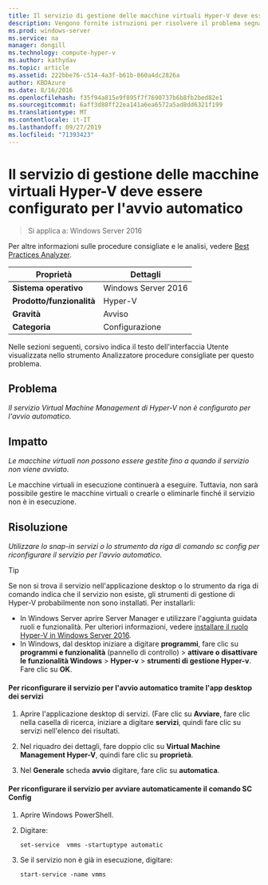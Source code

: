 ```yaml
---
title: Il servizio di gestione delle macchine virtuali Hyper-V deve essere configurato per l'avvio automatico
description: Vengono fornite istruzioni per risolvere il problema segnalato da questa regola di Best Practices Analyzer.
ms.prod: windows-server
ms.service: na
manager: dongill
ms.technology: compute-hyper-v
ms.author: kathydav
ms.topic: article
ms.assetid: 222bbe76-c514-4a3f-b61b-860a4dc2826a
author: KBDAzure
ms.date: 8/16/2016
ms.openlocfilehash: f35f94a815e9f895f7f7690737b6b8fb2bed82e1
ms.sourcegitcommit: 6aff3d88ff22ea141a6ea6572a5ad8dd6321f199
ms.translationtype: MT
ms.contentlocale: it-IT
ms.lasthandoff: 09/27/2019
ms.locfileid: "71393423"
---
```

# <a name="the-hyper-v-virtual-machine-management-service-should-be-configured-to-start-automatically"></a>Il servizio di gestione delle macchine virtuali Hyper-V deve essere configurato per l'avvio automatico

>Si applica a: Windows Server 2016

Per altre informazioni sulle procedure consigliate e le analisi, vedere [Best Practices Analyzer](https://go.microsoft.com/fwlink/?LinkId=122786).  
  
|Proprietà|Dettagli|  
|-|-|  
|**Sistema operativo**|Windows Server 2016|  
|**Prodotto/funzionalità**|Hyper-V|  
|**Gravità**|Avviso|  
|**Categoria**|Configurazione|  

Nelle sezioni seguenti, corsivo indica il testo dell'interfaccia Utente visualizzata nello strumento Analizzatore procedure consigliate per questo problema.

## <a name="issue"></a>Problema  
  
*Il servizio Virtual Machine Management di Hyper-V non è configurato per l'avvio automatico.*  
  
## <a name="impact"></a>Impatto  
  
*Le macchine virtuali non possono essere gestite fino a quando il servizio non viene avviato.*  
  
Le macchine virtuali in esecuzione continuerà a eseguire. Tuttavia, non sarà possibile gestire le macchine virtuali o crearle o eliminarle finché il servizio non è in esecuzione.  
  
## <a name="resolution"></a>Risoluzione  
  
*Utilizzare lo snap-in servizi o lo strumento da riga di comando sc config per riconfigurare il servizio per l'avvio automatico.*  
  
> [!TIP]  
> Se non si trova il servizio nell'applicazione desktop o lo strumento da riga di comando indica che il servizio non esiste, gli strumenti di gestione di Hyper-V probabilmente non sono installati. Per installarli:  
>   
> - In Windows Server aprire Server Manager e utilizzare l'aggiunta guidata ruoli e funzionalità. Per ulteriori informazioni, vedere [installare il ruolo Hyper-V in Windows Server 2016](../get-started/Install-the-Hyper-V-role-on-Windows-Server.md).  
> - In Windows, dal desktop iniziare a digitare **programmi**, fare clic su **programmi e funzionalità** (pannello di controllo) > **attivare o disattivare le funzionalità Windows** > **Hyper-v** > **strumenti di gestione Hyper-v**. Fare clic su **OK**.  
  
#### <a name="to-reconfigure-the-service-to-start-automatically-using-the-services-desktop-app"></a>Per riconfigurare il servizio per l'avvio automatico tramite l'app desktop dei servizi  
  
1.  Aprire l'applicazione desktop di servizi. (Fare clic su **Avviare**, fare clic nella casella di ricerca, iniziare a digitare **servizi**, quindi fare clic su servizi nell'elenco dei risultati.  
  
2.  Nel riquadro dei dettagli, fare doppio clic su **Virtual Machine Management Hyper-V**, quindi fare clic su **proprietà**.  
  
3.  Nel **Generale** scheda **avvio** digitare, fare clic su **automatica**.  
  
#### <a name="to-reconfigure-the-service-to-start-automatically-using-the-sc-config-command"></a>Per riconfigurare il servizio per avviare automaticamente il comando SC Config  
  
1.  Aprire Windows PowerShell.  
  
2.  Digitare:  
  
    ```  
    set-service  vmms -startuptype automatic  
    ```  
  
3.  Se il servizio non è già in esecuzione, digitare:  
  
    ```  
    start-service -name vmms  
    ```  
  


